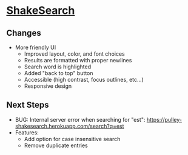 # [ShakeSearch](http://shakesearch.param.me)

## Changes

- More friendly UI
  - Improved layout, color, and font choices
  - Results are formatted with proper newlines
  - Search word is highlighted
  - Added "back to top" button
  - Accessible (high contrast, focus outlines, etc...)
  - Responsive design

## Next Steps

- BUG: Internal server error when searching for "est": https://pulley-shakesearch.herokuapp.com/search?q=est
- Features:
  - Add option for case insensitive search
  - Remove duplicate entries
